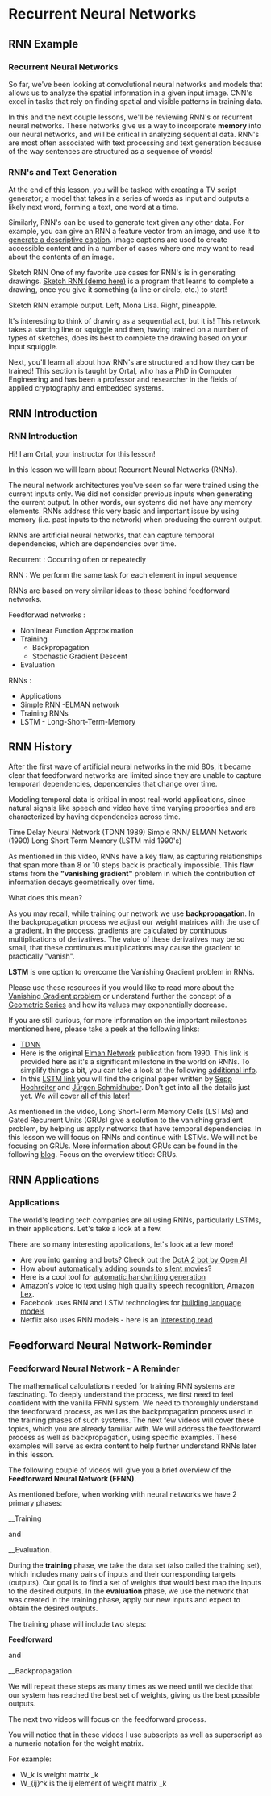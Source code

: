 # Recurrent Neural Networks


## RNN Example


### Recurrent Neural Networks
So far, we've been looking at convolutional neural networks and models that allows us to analyze the spatial information in a given input image. CNN's excel in tasks that rely on finding spatial and visible patterns in training data.

In this and the next couple lessons, we'll be reviewing RNN's or recurrent neural networks. These networks give us a way to incorporate __memory__ into our neural networks, and will be critical in analyzing sequential data. RNN's are most often associated with text processing and text generation because of the way sentences are structured as a sequence of words!

### RNN's and Text Generation
At the end of this lesson, you will be tasked with creating a TV script generator; a model that takes in a series of words as input and outputs a likely next word, forming a text, one word at a time.

Similarly, RNN's can be used to generate text given any other data. For example, you can give an RNN a feature vector from an image, and use it to [generate a descriptive caption](https://github.com/yunjey/pytorch-tutorial/tree/master/tutorials/03-advanced/image_captioning). Image captions are used to create accessible content and in a number of cases where one may want to read about the contents of an image.

Sketch RNN
One of my favorite use cases for RNN's is in generating drawings. [Sketch RNN (demo here)](https://magenta.tensorflow.org/assets/sketch_rnn_demo/index.html) is a program that learns to complete a drawing, once you give it something (a line or circle, etc.) to start!


Sketch RNN example output. Left, Mona Lisa. Right, pineapple.

It's interesting to think of drawing as a sequential act, but it is! This network takes a starting line or squiggle and then, having trained on a number of types of sketches, does its best to complete the drawing based on your input squiggle.

Next, you'll learn all about how RNN's are structured and how they can be trained! This section is taught by Ortal, who has a PhD in Computer Engineering and has been a professor and researcher in the fields of applied cryptography and embedded systems.


## RNN Introduction


### RNN Introduction
Hi! I am Ortal, your instructor for this lesson!

In this lesson we will learn about Recurrent Neural Networks (RNNs).

The neural network architectures you've seen so far were trained using the current inputs only. We did not consider previous inputs when generating the current output. In other words, our systems did not have any memory elements. RNNs address this very basic and important issue by using memory (i.e. past inputs to the network) when producing the current output.


RNNs are artificial neural networks, that can capture temporal dependencies, which are dependencies over time. 

Recurrent : Occurring often or repeatedly

RNN : We perform the same task for each element in input sequence

RNNs are based on very similar ideas to those behind feedforward networks.

Feedforwad networks :

* Nonlinear Function Approximation
* Training
  - Backpropagation
  - Stochastic Gradient Descent
* Evaluation

RNNs :
* Applications
* Simple RNN
  -ELMAN network
* Training RNNs
* LSTM - Long-Short-Term-Memory



## RNN History

After the first wave of artificial neural networks in the mid 80s, it became clear that feedforward networks are limited since they are unable to capture temporarl dependencies, depencencies that change over time. 

Modeling temporal data is critical in most real-world applications, since natural signals like speech and video have time varying properties and are characterized by having dependencies across time. 

Time Delay Neural Network (TDNN 1989)
Simple RNN/ ELMAN Network (1990)
Long Short Term Memory (LSTM mid 1990's)

As mentioned in this video, RNNs have a key flaw, as capturing relationships that span more than 8 or 10 steps back is practically impossible. This flaw stems from the __"vanishing gradient"__ problem in which the contribution of information decays geometrically over time.

What does this mean?

As you may recall, while training our network we use __backpropagation__. In the backpropagation process we adjust our weight matrices with the use of a gradient. In the process, gradients are calculated by continuous multiplications of derivatives. The value of these derivatives may be so small, that these continuous multiplications may cause the gradient to practically "vanish".

__LSTM__ is one option to overcome the Vanishing Gradient problem in RNNs.

Please use these resources if you would like to read more about the [Vanishing Gradient problem](https://en.wikipedia.org/wiki/Vanishing_gradient_problem) or understand further the concept of a [Geometric Series](https://socratic.org/algebra/exponents-and-exponential-functions/geometric-sequences-and-exponential-functions) and how its values may exponentially decrease.

If you are still curious, for more information on the important milestones mentioned here, please take a peek at the following links:

* [TDNN](https://en.wikipedia.org/wiki/Time_delay_neural_network)
* Here is the original [Elman Network](http://onlinelibrary.wiley.com/doi/10.1207/s15516709cog1402_1/abstract) publication from 1990. This link is provided here as it's a significant milestone in the world on RNNs. To simplify things a bit, you can take a look at the following [additional info](https://en.wikipedia.org/wiki/Recurrent_neural_network#Elman_networks_and_Jordan_networks).
* In this [LSTM link](http://www.bioinf.jku.at/publications/older/2604.pdf) you will find the original paper written by [Sepp Hochreiter](https://en.wikipedia.org/wiki/Sepp_Hochreiter) and [Jürgen Schmidhuber](http://people.idsia.ch/~juergen/). Don't get into all the details just yet. We will cover all of this later!

As mentioned in the video, Long Short-Term Memory Cells (LSTMs) and Gated Recurrent Units (GRUs) give a solution to the vanishing gradient problem, by helping us apply networks that have temporal dependencies. In this lesson we will focus on RNNs and continue with LSTMs. We will not be focusing on GRUs. More information about GRUs can be found in the following [blog](https://skymind.ai/wiki/lstm). Focus on the overview titled: GRUs.



## RNN Applications


### Applications

The world's leading tech companies are all using RNNs, particularly LSTMs, in their applications. Let's take a look at a few.



There are so many interesting applications, let's look at a few more!

* Are you into gaming and bots? Check out the [DotA 2 bot by Open AI](https://openai.com/blog/dota-2/)
* How about [automatically adding sounds to silent movies](https://www.youtube.com/watch?time_continue=1&v=0FW99AQmMc8)?
* Here is a cool tool for [automatic handwriting generation](http://www.cs.toronto.edu/~graves/handwriting.cgi?text=My+name+is+Luka&style=&bias=0.15&samples=3)
* Amazon's voice to text using high quality speech recognition, [Amazon Lex](https://aws.amazon.com/ko/lex/faqs/).
* Facebook uses RNN and LSTM technologies for [building language models](https://code.facebook.com/posts/1827693967466780/building-an-efficient-neural-language-model-over-a-billion-words/)
* Netflix also uses RNN models - here is an [interesting read](https://arxiv.org/pdf/1511.06939.pdf)



## Feedforward Neural Network-Reminder


### Feedforward Neural Network - A Reminder

The mathematical calculations needed for training RNN systems are fascinating. To deeply understand the process, we first need to feel confident with the vanilla FFNN system. We need to thoroughly understand the feedforward process, as well as the backpropagation process used in the training phases of such systems. The next few videos will cover these topics, which you are already familiar with. We will address the feedforward process as well as backpropagation, using specific examples. These examples will serve as extra content to help further understand RNNs later in this lesson.

The following couple of videos will give you a brief overview of the __Feedforward Neural Network (FFNN)__.





As mentioned before, when working with neural networks we have 2 primary phases:

__Training

and

__Evaluation.

During the __training__ phase, we take the data set (also called the training set), which includes many pairs of inputs and their corresponding targets (outputs). Our goal is to find a set of weights that would best map the inputs to the desired outputs. In the __evaluation__ phase, we use the network that was created in the training phase, apply our new inputs and expect to obtain the desired outputs.

The training phase will include two steps:

__Feedforward__

and

__Backpropagation

We will repeat these steps as many times as we need until we decide that our system has reached the best set of weights, giving us the best possible outputs.

The next two videos will focus on the feedforward process.

You will notice that in these videos I use subscripts as well as superscript as a numeric notation for the weight matrix.

For example:

* W_k is weight matrix _k
* W_{ij}^k is the ij element of weight matrix _k









